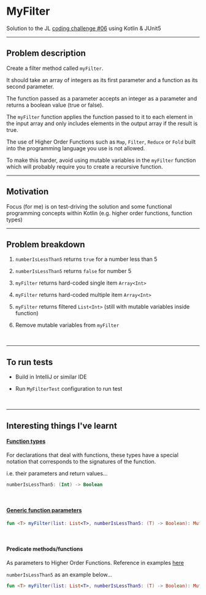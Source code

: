 MyFilter
========

Solution to the JL [coding challenge #06](https://coding-challenges.jl-engineering.net/challenges/challenge-6/) using Kotlin & JUnit5
<br/>

------

## Problem description

Create a filter method called `myFilter`.

It should take an array of integers as its first parameter and a function as its second parameter.

The function passed as a parameter accepts an integer as a parameter and returns a boolean value (true or false).

The `myFilter` function applies the function passed to it to each element in the input array and only includes elements in the output array if the result is true.


The use of Higher Order Functions such as `Map`, `Filter`, `Reduce` or `Fold` built into the programming language you use is not allowed.

To make this harder, avoid using mutable variables in the `myFilter` function which will probably require you to create a recursive function.
<br/>

------

## Motivation

Focus (for me) is on test-driving the solution and some functional programming concepts within Kotlin (e.g. higher order functions, function types)
<br/>

------

## Problem breakdown

1. `numberIsLessThan5` returns `true` for a number less than 5

2. `numberIsLessThan5` returns `false` for number 5

3. `myFilter` returns hard-coded single item `Array<Int>`

4. `myFilter` returns hard-coded multiple item `Array<Int>`

5. `myFilter` returns filtered `List<Int>` (still with mutable variables inside function) 

6. Remove mutable variables from `myFilter`
<br/>

------

## To run tests

- Build in IntelliJ or similar IDE

- Run `MyFilterTest` configuration to run test
<br/>

------

## Interesting things I've learnt

#### [Function types](https://kotlinlang.org/docs/reference/lambdas.html#function-types)

For declarations that deal with functions, these types have a special notation that corresponds to the signatures of the function.

i.e. their parameters and return values...
    
```kotlin
numberIsLessThan5: (Int) -> Boolean
```
<br/>

#### [Generic function parameters](https://kotlinlang.org/docs/reference/generics.html#generic-functions)

```kotlin
fun <T> myFilter(list: List<T>, numberIsLessThan5: (T) -> Boolean): MutableList<T> {}
``` 
<br/>

#### Predicate methods/functions

As parameters to Higher Order Functions. Reference in examples [here](https://medium.com/@JorgeCastilloPr/tail-recursion-and-how-to-use-it-in-kotlin-97353993e17f)

`numberIsLessThan5` as an example below...

```kotlin
fun <T> myFilter(list: List<T>, numberIsLessThan5: (T) -> Boolean): MutableList<T> {}
```

